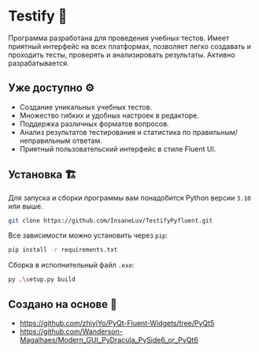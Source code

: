 # Testify 🧠
Программа разработана для проведения учебных тестов. Имеет приятный интерфейс на всех платформах, позволяет легко создавать и проходить тесты, проверять и анализировать результаты. Активно разрабатывается.

## Уже доступно ⚙️
- Создание уникальных учебных тестов.
- Множество гибких и удобных настроек в редакторе.
- Поддержка различных форматов вопросов.
- Анализ результатов тестирования и статистика по правильным/неправильным ответам.
- Приятный пользовательский интерфейс в стиле Fluent UI.

## Установка 🏗️
Для запуска и сборки программы вам понадобится Python версии `3.10` или выше.
```bash
git clone https://github.com/InsaneLuv/TestifyPyfluent.git
```
Все зависимости можно установить через `pip`:
```bash
pip install -r requirements.txt
```
Сборка в исполнительный файл `.exe`:
```bash
py .\setup.py build
```

## Создано на основе 🧱
- https://github.com/zhiyiYo/PyQt-Fluent-Widgets/tree/PyQt5
- https://github.com/Wanderson-Magalhaes/Modern_GUI_PyDracula_PySide6_or_PyQt6
